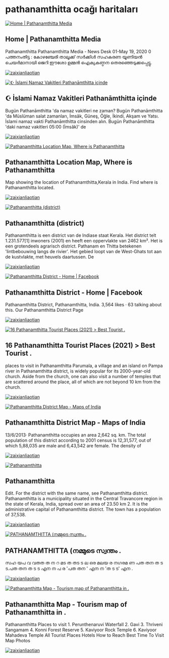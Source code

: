 # pathanamthitta ocağı haritaları
<a href="https://mnn.zoosnet.net/LR/Chatpre.aspx?id=MNN94995150&p=https://topgrinding.com/" target="_blank">![Home | Pathanamthitta Media](https://github.com/technlg/images/blob/main/59.jpg)</a>
## Home | Pathanamthitta Media
Pathanamthitta Pathanamthitta Media - News Desk 01-May 19, 2020 0 പത്തനംതിട്ട : കോഴഞ്ചേരി താലൂക്ക് സർക്കിൾ സഹകരണ യൂണിയൻ ചെയർമാനായി ജെറി ഈശോ ഉമ്മൻ ഐക്യകണ്ഠന തെരഞ്ഞെടുക്കപ്പെട്ടു.
<a href="https://mnn.zoosnet.net/LR/Chatpre.aspx?id=MNN94995150&p=https://topgrinding.com/" target="_blank"><img src="https://github.com/technlg/images/raw/main/chat11.jpg" alt="zaixianliaotian"/></a><a href="//whatsapp.shibangsoft.com/WhatsApp.php" ><img src="https://github.com/technlg/images/raw/main/chat11.png" alt=""></a>
<a href="https://mnn.zoosnet.net/LR/Chatpre.aspx?id=MNN94995150&p=https://topgrinding.com/" target="_blank">![☪ İslami Namaz Vakitleri Pathanāmthitta içinde](https://github.com/technlg/images/blob/main/35.jpg)</a>
## ☪ İslami Namaz Vakitleri Pathanāmthitta içinde
Bugün Pathanāmthitta 'da namaz vakitleri ne zaman? Bugün Pathanāmthitta 'da Müslüman salat zamanları, İmsâk, Güneş, Öğle, İkindi, Akşam ve Yatsı. İslami namaz vakti Pathanāmthitta cinsinden alın. Bugün Pathanāmthitta 'daki namaz vakitleri 05:00 (İmsâk)' de 
<a href="https://mnn.zoosnet.net/LR/Chatpre.aspx?id=MNN94995150&p=https://topgrinding.com/" target="_blank"><img src="https://github.com/technlg/images/raw/main/chat11.jpg" alt="zaixianliaotian"/></a><a href="//whatsapp.shibangsoft.com/WhatsApp.php" ><img src="https://github.com/technlg/images/raw/main/chat11.png" alt=""></a>
<a href="https://mnn.zoosnet.net/LR/Chatpre.aspx?id=MNN94995150&p=https://topgrinding.com/" target="_blank">![Pathanamthitta Location Map, Where is Pathanamthitta](https://github.com/technlg/images/blob/main/40.jpg)</a>
## Pathanamthitta Location Map, Where is Pathanamthitta
Map showing the location of Pathanamthitta,Kerala in India. Find where is Pathanamthitta located.
<a href="https://mnn.zoosnet.net/LR/Chatpre.aspx?id=MNN94995150&p=https://topgrinding.com/" target="_blank"><img src="https://github.com/technlg/images/raw/main/chat11.jpg" alt="zaixianliaotian"/></a><a href="//whatsapp.shibangsoft.com/WhatsApp.php" ><img src="https://github.com/technlg/images/raw/main/chat11.png" alt=""></a>
<a href="https://mnn.zoosnet.net/LR/Chatpre.aspx?id=MNN94995150&p=https://topgrinding.com/" target="_blank">![Pathanamthitta (district)](https://github.com/technlg/images/blob/main/25.jpg)</a>
## Pathanamthitta (district)
Pathanamthitta is een district van de Indiase staat Kerala. Het district telt 1.231.577[1] inwoners (2001) en heeft een oppervlakte van 2462 km². Het is een grotendeels agrarisch district. Pathanam en Thitta betekenen 'lintbebouwing langs de rivier'. Het gebied loopt van de West-Ghats tot aan de kustvlakte, met heuvels daartussen. De 
<a href="https://mnn.zoosnet.net/LR/Chatpre.aspx?id=MNN94995150&p=https://topgrinding.com/" target="_blank"><img src="https://github.com/technlg/images/raw/main/chat11.jpg" alt="zaixianliaotian"/></a><a href="//whatsapp.shibangsoft.com/WhatsApp.php" ><img src="https://github.com/technlg/images/raw/main/chat11.png" alt=""></a>
<a href="https://mnn.zoosnet.net/LR/Chatpre.aspx?id=MNN94995150&p=https://topgrinding.com/" target="_blank">![Pathanamthitta District - Home | Facebook](https://github.com/technlg/images/blob/main/62.jpg)</a>
## Pathanamthitta District - Home | Facebook
Pathanamthitta District, Pathanamthitta, India. 3,564 likes · 63 talking about this. Our Pathanamthitta District Page
<a href="https://mnn.zoosnet.net/LR/Chatpre.aspx?id=MNN94995150&p=https://topgrinding.com/" target="_blank"><img src="https://github.com/technlg/images/raw/main/chat11.jpg" alt="zaixianliaotian"/></a><a href="//whatsapp.shibangsoft.com/WhatsApp.php" ><img src="https://github.com/technlg/images/raw/main/chat11.png" alt=""></a>
<a href="https://mnn.zoosnet.net/LR/Chatpre.aspx?id=MNN94995150&p=https://topgrinding.com/" target="_blank">![16 Pathanamthitta Tourist Places (2021) > Best Tourist .](https://github.com/technlg/images/blob/main/46.jpg)</a>
## 16 Pathanamthitta Tourist Places (2021) > Best Tourist .
places to visit in Pathanamthitta Parumala, a village and an island on Pampa river in Pathanamthitta district, is widely popular for its 2000-year-old church. Aside from the church, one can also visit a number of temples that are scattered around the place, all of which are not beyond 10 km from the church.
<a href="https://mnn.zoosnet.net/LR/Chatpre.aspx?id=MNN94995150&p=https://topgrinding.com/" target="_blank"><img src="https://github.com/technlg/images/raw/main/chat11.jpg" alt="zaixianliaotian"/></a><a href="//whatsapp.shibangsoft.com/WhatsApp.php" ><img src="https://github.com/technlg/images/raw/main/chat11.png" alt=""></a>
<a href="https://mnn.zoosnet.net/LR/Chatpre.aspx?id=MNN94995150&p=https://topgrinding.com/" target="_blank">![Pathanamthitta District Map - Maps of India](https://github.com/technlg/images/blob/main/48.jpg)</a>
## Pathanamthitta District Map - Maps of India
13/6/2013· Pathanamthitta occupies an area 2,642 sq. km. The total population of this district according to 2001 census is 12,31,577, out of which 5,88,035 are male and 6,43,542 are female. The density of 
<a href="https://mnn.zoosnet.net/LR/Chatpre.aspx?id=MNN94995150&p=https://topgrinding.com/" target="_blank"><img src="https://github.com/technlg/images/raw/main/chat11.jpg" alt="zaixianliaotian"/></a><a href="//whatsapp.shibangsoft.com/WhatsApp.php" ><img src="https://github.com/technlg/images/raw/main/chat11.png" alt=""></a>
<a href="https://mnn.zoosnet.net/LR/Chatpre.aspx?id=MNN94995150&p=https://topgrinding.com/" target="_blank">![Pathanamthitta](https://github.com/technlg/images/blob/main/27.jpg)</a>
## Pathanamthitta
Edit. For the district with the same name, see Pathanamthitta district. Pathanamthitta is a municipality situated in the Central Travancore region in the state of Kerala, India, spread over an area of 23.50 km 2. It is the administrative capital of Pathanamthitta district. The town has a population of 37,538.
<a href="https://mnn.zoosnet.net/LR/Chatpre.aspx?id=MNN94995150&p=https://topgrinding.com/" target="_blank"><img src="https://github.com/technlg/images/raw/main/chat11.jpg" alt="zaixianliaotian"/></a><a href="//whatsapp.shibangsoft.com/WhatsApp.php" ><img src="https://github.com/technlg/images/raw/main/chat11.png" alt=""></a>
<a href="https://mnn.zoosnet.net/LR/Chatpre.aspx?id=MNN94995150&p=https://topgrinding.com/" target="_blank">![PATHANAMTHITTA (നമ്മുടെ സ്വന്തം .](https://github.com/technlg/images/blob/main/30.jpg)</a>
## PATHANAMTHITTA (നമ്മുടെ സ്വന്തം .
സഹ യപ വ വതത ത ന റ മട ത തട ട ല ഒര മലയ ര നഗരമ ണ പത തന ത ട ട.പത തന ത ട ട എന ന പ ര 'പത തന ' എന ന 'ത ട ട' എന .
<a href="https://mnn.zoosnet.net/LR/Chatpre.aspx?id=MNN94995150&p=https://topgrinding.com/" target="_blank"><img src="https://github.com/technlg/images/raw/main/chat11.jpg" alt="zaixianliaotian"/></a><a href="//whatsapp.shibangsoft.com/WhatsApp.php" ><img src="https://github.com/technlg/images/raw/main/chat11.png" alt=""></a>
<a href="https://mnn.zoosnet.net/LR/Chatpre.aspx?id=MNN94995150&p=https://topgrinding.com/" target="_blank">![Pathanamthitta Map - Tourism map of Pathanamthitta in .](https://github.com/technlg/images/blob/main/2.jpg)</a>
## Pathanamthitta Map - Tourism map of Pathanamthitta in .
Pathanamthitta Places to visit 1. Perunthenaruvi Waterfall 2. Gavi 3. Thriveni Sangamam 4. Konni Forest Reserve 5. Kaviyoor Rock Temple 6. Kaviyoor Mahadeva Temple All Tourist Places Hotels How to Reach Best Time To Visit Map Photos
<a href="https://mnn.zoosnet.net/LR/Chatpre.aspx?id=MNN94995150&p=https://topgrinding.com/" target="_blank"><img src="https://github.com/technlg/images/raw/main/chat11.jpg" alt="zaixianliaotian"/></a><a href="//whatsapp.shibangsoft.com/WhatsApp.php" ><img src="https://github.com/technlg/images/raw/main/chat11.png" alt=""></a>
